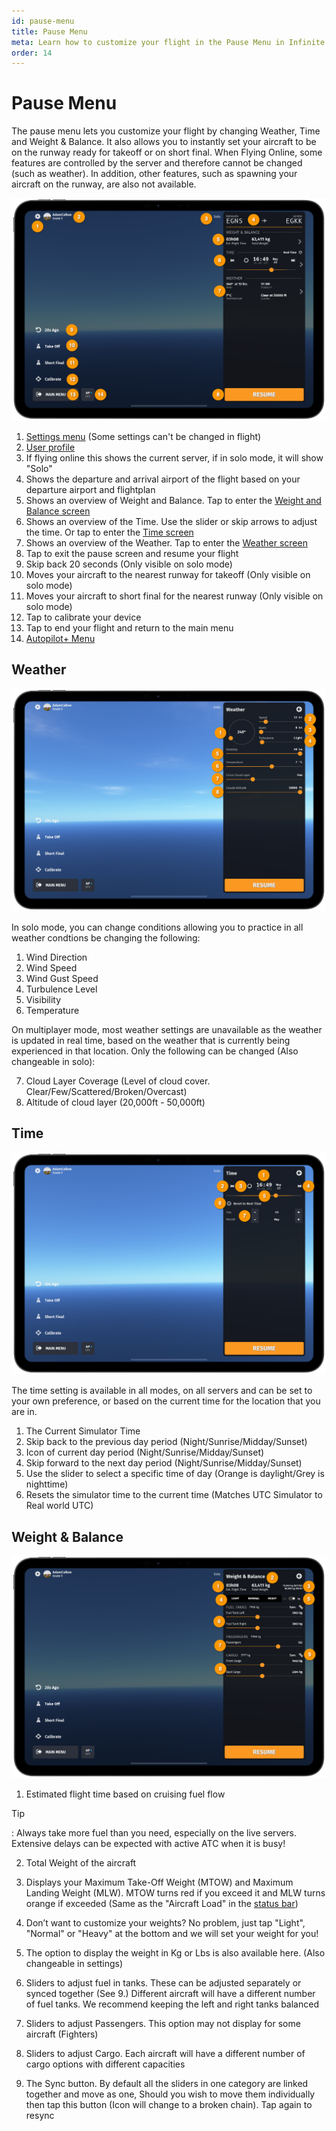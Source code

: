 ```yaml
---
id: pause-menu
title: Pause Menu
meta: Learn how to customize your flight in the Pause Menu in Infinite Flight.
order: 14
---
```




# Pause Menu

The pause menu lets you customize your flight by changing Weather, Time and Weight & Balance. It also allows you to instantly set your aircraft to be on the runway ready for takeoff or on short final. When Flying Online, some features are controlled by the server and therefore cannot be changed (such as weather). In addition, other features, such as spawning your aircraft on the runway, are also not available.

![Pause Menu](_images/manual/getting-started/pause-menu-solo.png)

1. [Settings menu](getting-started-guide/home-user-interface/settings.md) (Some settings can't be changed in flight)
2. [User profile](getting-started-guide/home-user-interface/user-profile.md)
3. If flying online this shows the current server, if in solo mode, it will show "Solo"
4. Shows the departure and arrival airport of the flight based on your departure airport and flightplan
5. Shows an overview of Weight and Balance. Tap to enter the [Weight and Balance screen](#weight--balance)
6. Shows an overview of the Time. Use the slider or skip arrows to adjust the time. Or tap to enter the [Time screen](#time)
7. Shows an overview of the Weather. Tap to enter the [Weather screen](#weather)
8. Tap to exit the pause screen and resume your flight
9. Skip back 20 seconds (Only visible on solo mode)
10. Moves your aircraft to the nearest runway for takeoff (Only visible on solo mode)
11. Moves your aircraft to short final for the nearest runway (Only visible on solo mode)
12. Tap to calibrate your device
13. Tap to end your flight and return to the main menu
14. [Autopilot+ Menu](flying-guide/take-off-to-cruise/autopilot-plus.md)





## Weather

![Weather Screen](_images/manual/getting-started/pause-screen-weather.png)

In solo mode, you can change conditions allowing you to practice in all weather condtions be changing the following:
 
1. Wind Direction
2. Wind Speed
3. Wind Gust Speed
4. Turbulence Level
5. Visibility 
6. Temperature

On multiplayer mode, most weather settings are unavailable as the weather is updated in real time, based on the weather that is currently being experienced in that location. Only the following can be changed (Also changeable in solo):

7. Cloud Layer Coverage (Level of cloud cover. Clear/Few/Scattered/Broken/Overcast)
8. Altitude of cloud layer (20,000ft - 50,000ft)



 
## Time

![Time Screen](_images/manual/getting-started/pause-screen-time.png)


The time setting is available in all modes, on all servers and can be set to your own preference, or based on the current time for the location that you are in.

1. The Current Simulator Time
2. Skip back to the previous day period (Night/Sunrise/Midday/Sunset)
3. Icon of current day period (Night/Sunrise/Midday/Sunset)
4. Skip forward to the next day period (Night/Sunrise/Midday/Sunset)
5. Use the slider to select a specific time of day (Orange is daylight/Grey is nighttime)
6. Resets the simulator time to the current time (Matches UTC Simulator to Real world UTC)

 

## Weight & Balance

![Weight and Balance Screen - A320](_images/manual/getting-started/pause-screen-w&b.png)



1. Estimated flight time based on cruising fuel flow

Tip

: Always take more fuel than you need, especially on the live servers. Extensive delays can be expected with active ATC when it is busy!


2. Total Weight of the aircraft

 

3. Displays your Maximum Take-Off Weight (MTOW) and Maximum Landing Weight (MLW). MTOW turns red if you exceed it and MLW turns orange if exceeded (Same as the "Aircraft Load" in the [status bar](getting-started-guide/pilot-user-interface/status-bar.md))


4. Don’t want to customize your weights? No problem, just tap "Light", "Normal" or "Heavy" at the bottom and we will set your weight for you! 

5. The option to display the weight in Kg or Lbs is also available here. (Also changeable in settings)

6. Sliders to adjust fuel in tanks. These can be adjusted separately or synced together (See 9.) Different aircraft will have a different number of fuel tanks. We recommend keeping the left and right tanks balanced
   
   
7. Sliders to adjust Passengers. This option may not display for some aircraft (Fighters)

8. Sliders to adjust Cargo. Each aircraft will have a different number of cargo options with different capacities

9. The Sync button. By default all the sliders in one category are linked together and move as one, Should you wish to move them individually then tap this button (Icon will change to a broken chain). Tap again to resync
   


 

